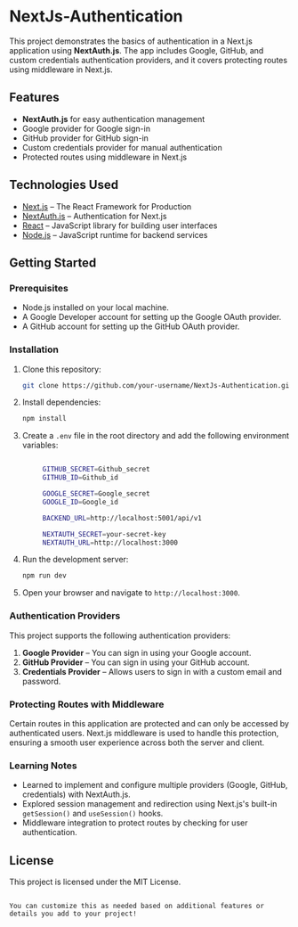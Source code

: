 

# NextJs-Authentication

This project demonstrates the basics of authentication in a Next.js application using **NextAuth.js**. The app includes Google, GitHub, and custom credentials authentication providers, and it covers protecting routes using middleware in Next.js.

## Features

- **NextAuth.js** for easy authentication management
- Google provider for Google sign-in
- GitHub provider for GitHub sign-in
- Custom credentials provider for manual authentication
- Protected routes using middleware in Next.js

## Technologies Used

- [Next.js](https://nextjs.org/) – The React Framework for Production
- [NextAuth.js](https://next-auth.js.org/) – Authentication for Next.js
- [React](https://reactjs.org/) – JavaScript library for building user interfaces
- [Node.js](https://nodejs.org/) – JavaScript runtime for backend services

## Getting Started

### Prerequisites

- Node.js installed on your local machine.
- A Google Developer account for setting up the Google OAuth provider.
- A GitHub account for setting up the GitHub OAuth provider.

### Installation

1. Clone this repository:
   ```bash
   git clone https://github.com/your-username/NextJs-Authentication.git
   ```

2. Install dependencies:
   ```bash
   npm install
   ```

3. Create a `.env` file in the root directory and add the following environment variables:

   ```bash

        GITHUB_SECRET=Github_secret
        GITHUB_ID=Github_id

        GOOGLE_SECRET=Google_secret
        GOOGLE_ID=Google_id

        BACKEND_URL=http://localhost:5001/api/v1

        NEXTAUTH_SECRET=your-secret-key
        NEXTAUTH_URL=http://localhost:3000

   
   ```

4. Run the development server:
   ```bash
   npm run dev
   ```

5. Open your browser and navigate to `http://localhost:3000`.

### Authentication Providers

This project supports the following authentication providers:

1. **Google Provider** – You can sign in using your Google account.
2. **GitHub Provider** – You can sign in using your GitHub account.
3. **Credentials Provider** – Allows users to sign in with a custom email and password.

### Protecting Routes with Middleware

Certain routes in this application are protected and can only be accessed by authenticated users. Next.js middleware is used to handle this protection, ensuring a smooth user experience across both the server and client.

### Learning Notes

- Learned to implement and configure multiple providers (Google, GitHub, credentials) with NextAuth.js.
- Explored session management and redirection using Next.js's built-in `getSession()` and `useSession()` hooks.
- Middleware integration to protect routes by checking for user authentication.

## License

This project is licensed under the MIT License.
```

You can customize this as needed based on additional features or details you add to your project!
